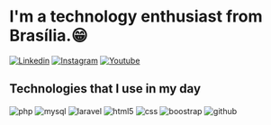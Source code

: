 <H1>I'm a technology enthusiast from Brasília.😁 </H1>

[![Linkedin](https://img.shields.io/badge/LinkedIn-0077B5?style=for-the-badge&logo=linkedin&logoColor=white)](https://www.linkedin.com/in/caio-keven/)
[![Instagram](https://img.shields.io/badge/Instagram-E4405F?style=for-the-badge&logo=instagram&logoColor=white)](https://www.instagram.com/caiokevennn/)
[![Youtube](https://img.shields.io/badge/YouTube-FF0000?style=for-the-badge&logo=youtube&logoColor=white)](https://www.youtube.com/@caiokevennn)

<H2>Technologies that I use in my day</H2>

<div style="display: inline_block">
  <img align="center" alt="php" src="https://img.shields.io/badge/PHP-777BB4?style=for-the-badge&logo=php&logoColor=white" />
  <img align="center" alt="mysql" src="https://shields.io/badge/MySQL-lightgrey?logo=mysql&style=plastic&logoColor=white&labelColor=blue" />
  <img align="center" alt="laravel" src="https://img.shields.io/badge/laravel-%23FF2D20.svg?style=for-the-badge&logo=laravel&logoColor=white"/>
  <img align="center" alt="html5" src="https://img.shields.io/badge/HTML5-E34F26?style=for-the-badge&logo=html5&logoColor=white" />
  <img align="center" alt="css" src="https://img.shields.io/badge/CSS3-1572B6?style=for-the-badge&logo=css3&logoColor=white" />
  <img align="center" alt="boostrap" src="https://img.shields.io/badge/-boostrap-0D1117?style=for-the-badge&logo=bootstrap&labelColor=0D1117" />
  <img align="center" alt="github" src="https://img.shields.io/badge/GitHub-100000?style=for-the-badge&logo=github&logoColor=white" />
</div><br/>
